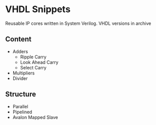 # VHDL Snippets

Reusable IP cores written in System Verilog. VHDL versions in archive

## Content
* Adders
  * Ripple Carry
  * Look Ahead Carry
  * Select Carry
* Multipliers
* Divider

## Structure

* Parallel
* Pipelined
* Avalon Mapped Slave